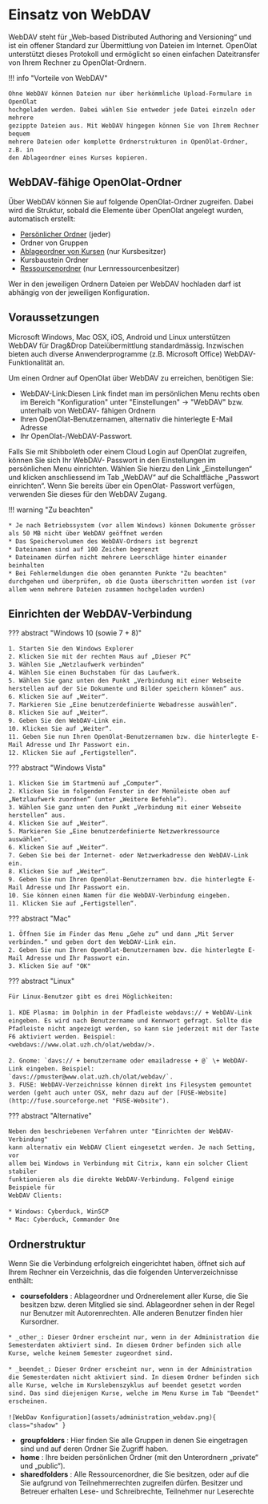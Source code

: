 # Einsatz von WebDAV

WebDAV steht für „Web-based Distributed Authoring and Versioning“ und ist ein
offener Standard zur Übermittlung von Dateien im Internet. OpenOlat
unterstützt dieses Protokoll und ermöglicht so einen einfachen Dateitransfer
von Ihrem Rechner zu OpenOlat-Ordnern.

!!! info "Vorteile von WebDAV"

    Ohne WebDAV können Dateien nur über herkömmliche Upload-Formulare in OpenOlat
    hochgeladen werden. Dabei wählen Sie entweder jede Datei einzeln oder mehrere
    gezippte Dateien aus. Mit WebDAV hingegen können Sie von Ihrem Rechner bequem
    mehrere Dateien oder komplette Ordnerstrukturen in OpenOlat-Ordner, z.B. in
    den Ablageordner eines Kurses kopieren.

## WebDAV-fähige OpenOlat-Ordner

Über WebDAV können Sie auf folgende OpenOlat-Ordner zugreifen. Dabei wird die
Struktur, sobald die Elemente über OpenOlat angelegt wurden, automatisch
erstellt:

  * [Persönlicher Ordner](../personal/Personal_folders.de.md) (jeder)
  * Ordner von Gruppen
  * [Ablageordner von Kursen](../course_operation/Using_Course_Tools.de.md#EinsatzderKurswerkzeuge-_ablageordner) (nur Kursbesitzer)
  * Kursbaustein Ordner
  * [Ressourcenordner](../course_create/Course_Settings.de.md#Kurseinstellungen-_detail_ressourcen) (nur Lernressourcenbesitzer)

Wer in den jeweiligen Ordnern Dateien per WebDAV hochladen darf ist abhängig
von der jeweiligen Konfiguration.

## Voraussetzungen

Microsoft Windows, Mac OSX, iOS, Android und Linux unterstützen WebDAV für
Drag&Drop Dateiübermittlung standardmässig. Inzwischen bieten auch diverse
Anwenderprogramme (z.B. Microsoft Office) WebDAV-Funktionalität an.

Um einen Ordner auf OpenOlat über WebDAV zu erreichen, benötigen Sie:

  * WebDAV-Link:Diesen Link findet man im persönlichen Menu rechts oben im Bereich
"Konfiguration" unter "Einstellungen" → "WebDAV" bzw. unterhalb von WebDAV-
fähigen Ordnern
  * Ihren OpenOlat-Benutzernamen, alternativ die hinterlegte E-Mail Adresse
  * Ihr OpenOlat-/WebDAV-Passwort.

Falls Sie mit Shibboleth oder einem Cloud Login auf OpenOlat zugreifen, können Sie sich Ihr WebDAV-
Passwort in den Einstellungen im persönlichen Menu einrichten. Wählen Sie
hierzu den Link „Einstellungen“ und klicken anschliessend im Tab „WebDAV“ auf
die Schaltfläche „Passwort einrichten“. Wenn Sie bereits über ein OpenOlat-
Passwort verfügen, verwenden Sie dieses für den WebDAV Zugang.

!!! warning "Zu beachten"

    * Je nach Betriebssystem (vor allem Windows) können Dokumente grösser als 50 MB nicht über WebDAV geöffnet werden
    * Das Speichervolumen des WebDAV-Ordners ist begrenzt
    * Dateinamen sind auf 100 Zeichen begrenzt
    * Dateinamen dürfen nicht mehrere Leerschläge hinter einander beinhalten
    * Bei Fehlermeldungen die oben genannten Punkte "Zu beachten" durchgehen und überprüfen, ob die Quota überschritten worden ist (vor allem wenn mehrere Dateien zusammen hochgeladen wurden)

  

## Einrichten der WebDAV-Verbindung

??? abstract "Windows 10 (sowie 7 + 8)"

    1. Starten Sie den Windows Explorer
    2. Klicken Sie mit der rechten Maus auf „Dieser PC“
    3. Wählen Sie „Netzlaufwerk verbinden“
    4. Wählen Sie einen Buchstaben für das Laufwerk.
    5. Wählen Sie ganz unten den Punkt „Verbindung mit einer Webseite herstellen auf der Sie Dokumente und Bilder speichern können“ aus.
    6. Klicken Sie auf „Weiter“.
    7. Markieren Sie „Eine benutzerdefinierte Webadresse auswählen“.
    8. Klicken Sie auf „Weiter“.
    9. Geben Sie den WebDAV-Link ein.
    10. Klicken Sie auf „Weiter“.
    11. Geben Sie nun Ihren OpenOlat-Benutzernamen bzw. die hinterlegte E-Mail Adresse und Ihr Passwort ein.
    12. Klicken Sie auf „Fertigstellen“.

??? abstract "Windows Vista"

    1. Klicken Sie im Startmenü auf „Computer“.
    2. Klicken Sie im folgenden Fenster in der Menüleiste oben auf „Netzlaufwerk zuordnen“ (unter „Weitere Befehle“).
    3. Wählen Sie ganz unten den Punkt „Verbindung mit einer Webseite herstellen“ aus.
    4. Klicken Sie auf „Weiter“.
    5. Markieren Sie „Eine benutzerdefinierte Netzwerkressource auswählen“.
    6. Klicken Sie auf „Weiter“.
    7. Geben Sie bei der Internet- oder Netzwerkadresse den WebDAV-Link ein.
    8. Klicken Sie auf „Weiter“.
    9. Geben Sie nun Ihren OpenOlat-Benutzernamen bzw. die hinterlegte E-Mail Adresse und Ihr Passwort ein.
    10. Sie können einen Namen für die WebDAV-Verbindung eingeben.
    11. Klicken Sie auf „Fertigstellen“.

??? abstract "Mac"

    1. Öffnen Sie im Finder das Menu „Gehe zu“ und dann „Mit Server verbinden.“ und geben dort den WebDAV-Link ein.
    2. Geben Sie nun Ihren OpenOlat-Benutzernamen bzw. die hinterlegte E-Mail Adresse und Ihr Passwort ein.
    3. Klicken Sie auf "OK"

??? abstract "Linux"

    Für Linux-Benutzer gibt es drei Möglichkeiten:

    1. KDE Plasma: im Dolphin in der Pfadleiste webdavs:// + WebDAV-Link eingeben. Es wird nach Benutzername und Kennwort gefragt. Sollte die Pfadleiste nicht angezeigt werden, so kann sie jederzeit mit der Taste F6 aktiviert werden. Beispiel: <webdavs://www.olat.uzh.ch/olat/webdav/>.

    2. Gnome: `davs:// + benutzername oder emailadresse + @` \+ WebDAV-Link eingeben. Beispiel: `davs://pmuster@www.olat.uzh.ch/olat/webdav/`.
    3. FUSE: WebDAV-Verzeichnisse können direkt ins Filesystem gemountet werden (geht auch unter OSX, mehr dazu auf der [FUSE-Website](http://fuse.sourceforge.net "FUSE-Website").

??? abstract "Alternative"

    Neben den beschriebenen Verfahren unter "Einrichten der WebDAV-Verbindung"
    kann alternativ ein WebDAV Client eingesetzt werden. Je nach Setting, vor
    allem bei Windows in Verbindung mit Citrix, kann ein solcher Client stabiler
    funktionieren als die direkte WebDAV-Verbindung. Folgend einige Beispiele für
    WebDAV Clients:

    * Windows: Cyberduck, WinSCP
    * Mac: Cyberduck, Commander One


## Ordnerstruktur

Wenn Sie die Verbindung erfolgreich eingerichtet haben, öffnet sich auf Ihrem
Rechner ein Verzeichnis, das die folgenden Unterverzeichnisse enthält:

  *  **coursefolders** : Ablageordner und Ordnerelement aller Kurse, die Sie besitzen bzw. deren Mitglied sie sind. Ablageordner sehen in der Regel nur Benutzer mit Autorenrechten. Alle anderen Benutzer finden hier Kursordner. 

    * _other_: Dieser Ordner erscheint nur, wenn in der Administration die Semesterdaten aktiviert sind. In diesem Ordner befinden sich alle Kurse, welche keinem Semester zugeordnet sind.

    * _beendet_: Dieser Ordner erscheint nur, wenn in der Administration die Semesterdaten nicht aktiviert sind. In diesem Ordner befinden sich alle Kurse, welche im Kurslebenszyklus auf beendet gesetzt worden sind. Das sind diejenigen Kurse, welche im Menu Kurse im Tab "Beendet" erscheinen.  

    ![WebDav Konfiguration](assets/administration_webdav.png){ class="shadow" }

  *  **groupfolders** : Hier finden Sie alle Gruppen in denen Sie eingetragen sind und auf deren Ordner Sie Zugriff haben.
  *  **home** : Ihre beiden persönlichen Ordner (mit den Unterordnern „private“ und „public“).
  *  **sharedfolders** : Alle Ressourcenordner, die Sie besitzen, oder auf die Sie aufgrund von Teilnehmerrechten zugreifen dürfen. Besitzer und Betreuer erhalten Lese- und Schreibrechte, Teilnehmer nur Leserechte


